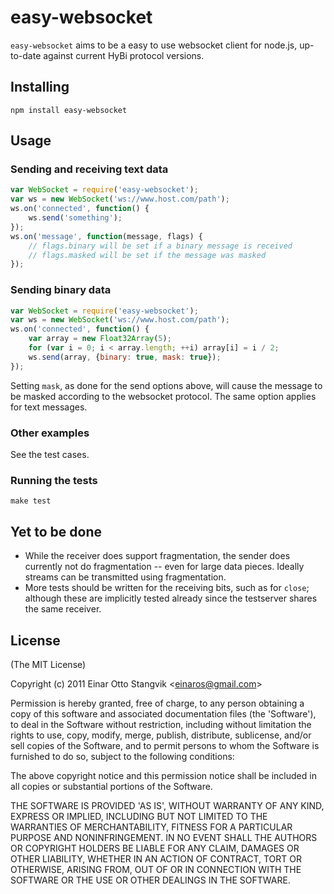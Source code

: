 # easy-websocket #

`easy-websocket` aims to be a easy to use websocket client for node.js, up-to-date against current HyBi protocol versions.

## Installing ##

`npm install easy-websocket`

## Usage ##

### Sending and receiving text data ###

```js
var WebSocket = require('easy-websocket');
var ws = new WebSocket('ws://www.host.com/path');
ws.on('connected', function() {
    ws.send('something');
});
ws.on('message', function(message, flags) {
    // flags.binary will be set if a binary message is received
    // flags.masked will be set if the message was masked
});
```
    
### Sending binary data ###

```js
var WebSocket = require('easy-websocket');
var ws = new WebSocket('ws://www.host.com/path');
ws.on('connected', function() {
    var array = new Float32Array(5);
    for (var i = 0; i < array.length; ++i) array[i] = i / 2;
    ws.send(array, {binary: true, mask: true});
});
```

Setting `mask`, as done for the send options above, will cause the message to be masked according to the websocket protocol. The same option applies for text messages.

### Other examples ###

See the test cases.

### Running the tests ###

`make test`

## Yet to be done ##

- While the receiver does support fragmentation, the sender does currently not do fragmentation -- even for large data pieces. Ideally streams can be transmitted using fragmentation.
- More tests should be written for the receiving bits, such as for `close`; although these are implicitly tested already since the testserver shares the same receiver.

## License ##

(The MIT License)

Copyright (c) 2011 Einar Otto Stangvik &lt;einaros@gmail.com&gt;

Permission is hereby granted, free of charge, to any person obtaining
a copy of this software and associated documentation files (the
'Software'), to deal in the Software without restriction, including
without limitation the rights to use, copy, modify, merge, publish,
distribute, sublicense, and/or sell copies of the Software, and to
permit persons to whom the Software is furnished to do so, subject to
the following conditions:

The above copyright notice and this permission notice shall be
included in all copies or substantial portions of the Software.

THE SOFTWARE IS PROVIDED 'AS IS', WITHOUT WARRANTY OF ANY KIND,
EXPRESS OR IMPLIED, INCLUDING BUT NOT LIMITED TO THE WARRANTIES OF
MERCHANTABILITY, FITNESS FOR A PARTICULAR PURPOSE AND NONINFRINGEMENT.
IN NO EVENT SHALL THE AUTHORS OR COPYRIGHT HOLDERS BE LIABLE FOR ANY
CLAIM, DAMAGES OR OTHER LIABILITY, WHETHER IN AN ACTION OF CONTRACT,
TORT OR OTHERWISE, ARISING FROM, OUT OF OR IN CONNECTION WITH THE
SOFTWARE OR THE USE OR OTHER DEALINGS IN THE SOFTWARE.